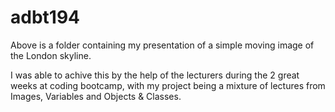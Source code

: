# adbt194
Above is a folder containing my presentation of a simple moving image of the London skyline.

I was able to achive this by the help of the lecturers during the 2 great weeks at coding bootcamp, with my project being a mixture of lectures from Images, Variables and Objects & Classes. 

